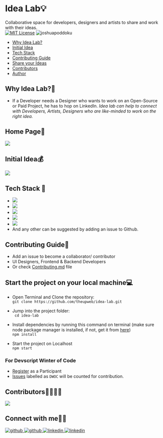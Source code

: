 # Idea Lab💡
Collaborative space for developers, designers and artists to share and work with their ideas. <br>
[![MIT License](https://badges.frapsoft.com/os/mit/mit.svg?v=103)](https://opensource.org/licenses/mit-license.php)
<img src="https://komarev.com/ghpvc/?username=joshuapoddoku&label=Profile%20views&color=0e75b6&style=flat" alt="joshuapoddoku" />

- [Why Idea Lab?](#why-idea-lab)
- [Initial Idea](#initial-idea)
- [Tech Stack](#tech-stack)
- [Contributing Guide](#contributing-guide)
- [Share your Ideas](https://github.com/theupweb/idea-lab/issues/3)
- [Contributors](#contributors)
- [Author](#author)

## Why Idea Lab?:thinking:

- If a Developer needs a Designer who wants to work on an Open-Source or Paid Project, he has to hop on LinkedIn.
  *Idea lab can help to connect with Developers, Artists, Designers who are like-minded to work on the right idea.* 


## Home Page:book:

<img src="./docs/design/IDEA-LAB-Home.png">

## Initial Idea:moneybag:

<img src="./docs/design/idea-lab-initial.png" />

## Tech Stack	:round_pushpin:

-  <img src="https://img.shields.io/badge/html5%20-%23E34F26.svg?&style=for-the-badge&logo=html5&logoColor=white"/>
-  <img src="https://img.shields.io/badge/css3%20-%231572B6.svg?&style=for-the-badge&logo=css3&logoColor=white"/>
-  <img src="https://img.shields.io/badge/React%20-%194D33.svg?&style=for-the-badge&logo=react&logoColor=white"/>
-  <img src="https://img.shields.io/badge/Redux%20-%234f0599.svg?&style=for-the-badge&logo=redux&logoColor=white"/>
-  <img src="https://img.shields.io/badge/Firebase%20-%2307405e.svg?&style=for-the-badge&logo=firebase&logoColor=white"/>
-  And any other can be suggested by adding an issue to Github.

## Contributing Guide:bookmark_tabs:

- Add an issue to become a collaborator/ contributor
- UI Designers, Frontend & Backend Developers
- Or check <a href="">Contributing.md</a> file

## Start the project on your local machine:computer:

- Open Terminal and Clone the repository: <br>
```git clone https://github.com/theupweb/idea-lab.git```

- Jump into the project folder: <br>
``` cd idea-lab```

- Install dependencies by running this command on terminal (make sure node package manager is installed, if not, get it from [here](https://nodejs.org/en/download/package-manager/)) <br>
```npm install```

- Start the project on Localhost <br>
```npm start```

### For Devscript Winter of Code
- [Register](https://devscript.tech/woc/) as a Participant
- [Issues](https://github.com/theupweb/idea-lab) labelled as ```DWOC``` will be counted for contribution.

## Contributors:family_man_man_girl_girl:
<a href="https://github.com/theupweb/idea-lab/graphs/contributors">
  <img src="https://contrib.rocks/image?repo=theupweb/idea-lab" />
</a>

## Connect with me📱:handshake:
<div align="left">
<a href="https://github.com/JoshuaPoddoku" target="_blank">
<img src=https://img.shields.io/badge/github-%2324292e.svg?&style=for-the-badge&logo=github&logoColor=white alt=github style="margin-bottom: 5px;" />
</a>

 <a href="https://twitter.com/JoshuaPoddoku" target="_blank">
<img src=https://img.shields.io/badge/twitter-%231E77B5.svg?&style=for-the-badge&logo=twitter&logoColor=white alt=github style="margin-bottom: 5px;" />
</a>

  <a href="https://www.joshuapoddoku.github.io/" target="_blank">
<img src=https://img.shields.io/badge/website-%2324292e.svg?&style=for-the-badge&logo=website&logoColor=white alt=linkedin style="margin-bottom: 5px;" />
</a>

<a href="https://www.linkedin.com/in/joshua-poddoku/" target="_blank">
<img src=https://img.shields.io/badge/linkedin-%231E77B5.svg?&style=for-the-badge&logo=linkedin&logoColor=white alt=linkedin style="margin-bottom: 5px;" />
</a>
</div>
